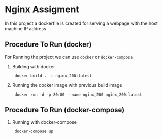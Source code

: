 # Nginx Assigment

In this project a dockerfile is created for serving a webpage with the host machine IP address

## Procedure To Run (docker)

For Running the project we can use `docker` or `docker-compose`

1. Building with docker

        docker build . -t nginx_200:latest

2. Running the docker image with previous build image

        docker run -d -p 80:80 --name nginx_200 nginx_200:latest 

## Procedure To Run (docker-compose)

1. Running with docker-compose

        docker-compose up
